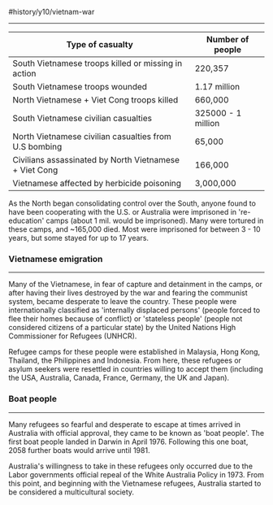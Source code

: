 #history/y10/vietnam-war 

--- 

| Type of casualty                                       | Number of people   |
| ------------------------------------------------------ | ------------------ |
| South Vietnamese troops killed or missing in action    | 220,357            |
| South Vietnamese troops wounded                        | 1.17 million       |
| North Vietnamese + Viet Cong troops killed             | 660,000            |
| South Vietnamese civilian casualties                   | 325000 - 1 million |
| North Vietnamese civilian casualties from U.S bombing  | 65,000             |
| Civilians assassinated by North Vietnamese + Viet Cong | 166,000            |
| Vietnamese affected by herbicide poisoning             | 3,000,000          |

As the North began consolidating control over the South, anyone found to have been cooperating with the U.S. or Australia were imprisoned in 're-education' camps (about 1 mil. would be imprisoned). Many were tortured in these camps, and ~165,000 died. Most were imprisoned for between 3 - 10 years, but some stayed for up to 17 years.


### Vietnamese emigration
---
Many of the Vietnamese, in fear of capture and detainment in the camps, or after having their lives destroyed by the war and fearing the communist system, became desperate to leave the country. These people were internationally classified as 'internally displaced persons' (people forced to flee their homes because of conflict) or 'stateless people' (people not considered citizens of a particular state) by the United Nations High Commissioner for Refugees (UNHCR). 

Refugee camps for these people were established in Malaysia, Hong Kong, Thailand, the Philippines and Indonesia. From here, these refugees or asylum seekers were resettled in countries willing to accept them (including the USA, Australia, Canada, France, Germany, the UK and Japan).

### Boat people
---
Many refugees so fearful and desperate to escape at times arrived in Australia with official approval, they came to be known as 'boat people'. The first boat people landed in Darwin in April 1976. Following this one boat, 2058 further boats would arrive until 1981. 

Australia's willingness to take in these refugees only occurred due to the Labor governments official repeal of the White Australia Policy in 1973. From this point, and beginning with the Vietnamese refugees, Australia started to be considered a multicultural society.